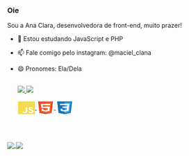 ### Oie
Sou a Ana Clara, desenvolvedora de front-end, muito prazer!

- 🌱 Estou estudando JavaScript e PHP
- 📫 Fale comigo pelo instagram: @maciel_clana
- 😄 Pronomes: Ela/Dela

  <div style= display:"inline_block"><br>
    <a href="https://github.com/maciel-ana">
      <img height="180em" src="https://github-readme-stats.vercel.app/api?username=aana-maciel&theme=dracula"/>
        <img height="180em" src="https://github-readme-stats.vercel.app/api/top-langs/?username=aana-maciel&layout=compact&langs_count=16&theme=dracula"/>
      <br><br>
          <img align="center" alt="Ana-Js" height="30" width="40"     src="https://raw.githubusercontent.com/devicons/devicon/master/icons/javascript/javascript-plain.svg">
          <img align="center" alt="Ana-HTML" height="30" width="40" src="https://raw.githubusercontent.com/devicons/devicon/master/icons/html5/html5-original.svg">
          <img align="center" alt="Ana-CSS" height="30" width="40" src="https://raw.githubusercontent.com/devicons/devicon/master/icons/css3/css3-original.svg">
<br><br>
  <div>
    <a href="https://www.instagram.com/maciel_clana/" target="_blank"><img align="center" src="https://img.shields.io/badge/-Instagram-%23E4405F?style=for-the-badge&logo=instagram&logoColor=white">
      <a href="https://www.linkedin.com/in/ana-clara-maciel-moura-rodrigues-17a55a226/" target="_blank"><img align="center" src="https://img.shields.io/badge/-LinkedIn-%230077B5?style=for-the-badge&logo=linkedin&logoColor=white" target="_blank"></a> 
  </div>
            

